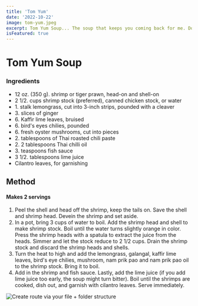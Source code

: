 ```yaml
---
title: 'Tom Yum'
date: '2022-10-22'
image: tom-yum.jpeg
excerpt: Tom Yum Soup... The soup that keeps you coming back for me. Don't squeeze too much lemon in!
isFeatured: true
---
```


# Tom Yum Soup

### Ingredients

- 12 oz. (350 g)\. shrimp or tiger prawn, head-on and shell-on
- 2 1/2\. cups shrimp stock (preferred), canned chicken stock, or water
- 1\. stalk lemongrass, cut into 3-inch strips, pounded with a cleaver
- 3\. slices of ginger
- 6\. Kaffir lime leaves, bruised
- 6\. bird's eyes chilies, pounded
- 6\. fresh oyster mushrooms, cut into pieces
- 2\. tablespoons of Thai roasted chili paste
- 2\. 2 tablespoons Thai chilli oil
- 3\. teaspoons fish sauce
- 3 1/2\. tablespoons lime juice
- Cilantro leaves, for garnishing

## Method

#### Makes 2 servings

1. Peel the shell and head off the shrimp, keep the tails on. Save the shell and shrimp head. Devein the shrimp and set aside.
2. In a pot, bring 3 cups of water to boil. Add the shrimp head and shell to make shrimp stock. Boil until the water turns slightly orange in color. Press the shrimp heads with a spatula to extract the juice from the heads. Simmer and let the stock reduce to 2 1/2 cups. Drain the shrimp stock and discard the shrimp heads and shells.
3. Turn the heat to high and add the lemongrass, galangal, kaffir lime leaves, bird's eye chilies, mushroom, nam prik pao and nam prik pao oil to the shrimp stock. Bring it to boil.
4. Add in the shrimp and fish sauce. Lastly, add the lime juice (if you add lime juice too early, the soup might turn bitter). Boil until the shrimps are cooked, dish out, and garnish with cilantro leaves. Serve immediately.

![Create route via your file + folder structure](tom-yum.jpeg)
